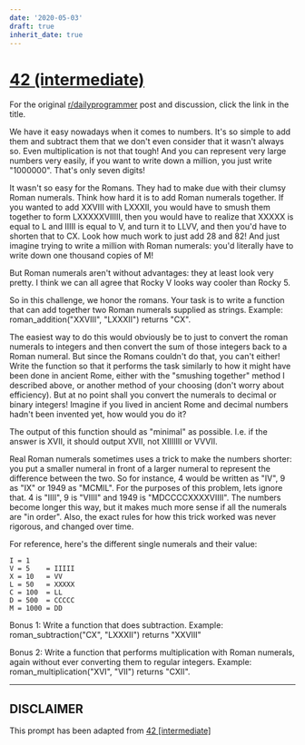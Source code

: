 ```yaml
---
date: '2020-05-03'
draft: true
inherit_date: true
---
```


# [42 (intermediate)](https://www.reddit.com/r/dailyprogrammer/comments/sobuc/4232012_challenge_42_intermediate/)

For the original [r/dailyprogrammer](https://www.reddit.com/r/dailyprogrammer/) post and discussion, click the link in the title.

We have it easy nowadays when it comes to numbers. It's so simple to add them and subtract them that we don't even consider that it wasn't always so. Even multiplication is not that tough! And you can represent very large numbers very easily, if you want to write down a million, you just write "1000000". That's only seven digits!

It wasn't so easy for the Romans. They had to make due with their clumsy Roman numerals. Think how hard it is to add Roman numerals together. If you wanted to add XXVIII with LXXXII, you would have to smush them together to form LXXXXXVIIIII, then you would have to realize that XXXXX is equal to L and IIIII is equal to V, and turn it to LLVV, and then you'd have to shorten that to CX. Look how much work to just add 28 and 82! And just imagine trying to write a million with Roman numerals: you'd literally have to write down one thousand copies of M!

But Roman numerals aren't without advantages: they at least look very pretty. I think we can all agree that Rocky V looks way cooler than Rocky 5. 

So in this challenge, we honor the romans. Your task is to write a function that can add together two Roman numerals supplied as strings. Example: roman_addition("XXVIII", "LXXXII") returns "CX". 

The easiest way to do this would obviously be to just to convert the roman numerals to integers and then convert the sum of those integers back to a Roman numeral. But since the Romans couldn't do that, you can't either! Write the function so that it performs the task similarly to how it might have been done in ancient Rome, either with the "smushing together" method I described above, or another method of your choosing (don't worry about efficiency). But at no point shall you convert the numerals to decimal or binary integers! Imagine if you lived in ancient Rome and decimal numbers hadn't been invented yet, how would you do it? 

The output of this function should as "minimal" as possible. I.e. if the answer is XVII, it should output XVII, not XIIIIIII or VVVII.

Real Roman numerals sometimes uses a trick to make the numbers shorter: you put a smaller numeral in front of a larger numeral to represent the difference between the two. So for instance, 4 would be written as "IV", 9 as "IX" or 1949 as "MCMIL". For the purposes of this problem, lets ignore that. 4 is "IIII", 9 is "VIIII" and 1949 is "MDCCCCXXXXVIIII". The numbers become longer this way, but it makes much more sense if all the numerals are "in order". Also, the exact rules for how this trick worked was never rigorous, and changed over time.

For reference, here's the different single numerals and their value:


```
I = 1    
V = 5    = IIIII    
X = 10   = VV           
L = 50   = XXXXX        
C = 100  = LL           
D = 500  = CCCCC         
M = 1000 = DD
```
Bonus 1: Write a function that does subtraction. Example: roman_subtraction("CX", "LXXXII") returns "XXVIII"

Bonus 2: Write a function that performs multiplication with Roman numerals, again without ever converting them to regular integers. Example: roman_multiplication("XVI", "VII") returns "CXII". 


----
## **DISCLAIMER**
This prompt has been adapted from [42 [intermediate]](https://www.reddit.com/r/dailyprogrammer/comments/sobuc/4232012_challenge_42_intermediate/
)
